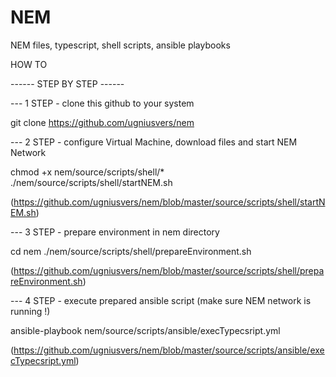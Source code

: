 # NEM

NEM files, typescript, shell scripts, ansible playbooks


HOW TO

------ STEP BY STEP ------

--- 1 STEP - clone this github to your system

git clone https://github.com/ugniusvers/nem



--- 2 STEP - configure Virtual Machine, download files and start NEM Network

chmod +x nem/source/scripts/shell/*
./nem/source/scripts/shell/startNEM.sh

(https://github.com/ugniusvers/nem/blob/master/source/scripts/shell/startNEM.sh)



--- 3 STEP - prepare environment in nem directory

cd nem
./nem/source/scripts/shell/prepareEnvironment.sh

(https://github.com/ugniusvers/nem/blob/master/source/scripts/shell/prepareEnvironment.sh)



--- 4 STEP - execute prepared ansible script (make sure NEM network is running !)

ansible-playbook nem/source/scripts/ansible/execTypecsript.yml

(https://github.com/ugniusvers/nem/blob/master/source/scripts/ansible/execTypecsript.yml)
